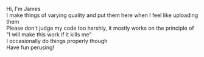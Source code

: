 Hi, I'm James  
I make things of varying quality and put them here when I feel like uploading them  
Please don't judge my code too harshly, it mostly works on the principle of "I will make this work if it kills me"  
I occasionally do things properly though  
Have fun perusing!

